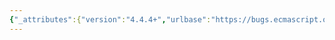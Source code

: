 ```yaml
---
{"_attributes":{"version":"4.4.4+","urlbase":"https://bugs.ecmascript.org/","maintainer":"dherman@mozilla.com"},"bug":{"bug_id":1043,"creation_ts":"2012-11-25 13:15:00 -0800","short_desc":"11.4.1: \"typeError\"","delta_ts":"2012-12-21 18:08:26 -0800","product":"Draft for 6th Edition","component":"editorial issue","version":"Rev 12: November 22, 2012 Draft","rep_platform":"All","op_sys":"All","bug_status":"RESOLVED","resolution":"FIXED","priority":"Normal","bug_severity":"minor","everconfirmed":true,"reporter":{"uid":"jmdyck","name":"Michael Dyck"},"assigned_to":{"uid":"allen","name":"Allen Wirfs-Brock"},"long_desc":[{"commentid":2797,"comment_count":0,"who":{"uid":"jmdyck","name":"Michael Dyck"},"bug_when":"2012-11-25 13:15:37 -0800","thetext":"In 11.4.1 \"The delete Operator\",\nunder \"Runtime Semantics: Evaluation\",\nstep 5.d says:\n    If deleteStatus is false and IsStrictReference(ref) is true,\n    then throw a typeError exception.\n\nChange \"typeError\" to \"TypeError\"."},{"commentid":2825,"comment_count":1,"who":{"uid":"allen","name":"Allen Wirfs-Brock"},"bug_when":"2012-11-26 09:44:36 -0800","thetext":"corrected in rev 13 editor's draft"}]}}
---
```

